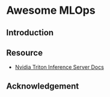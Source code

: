 # Awesome MLOps

## Introduction

## Resource
- [Nvidia Triton Inference Server Docs](https://docs.nvidia.com/deeplearning/triton-inference-server/user-guide/docs/getting_started/quickstart.html)

## Acknowledgement
